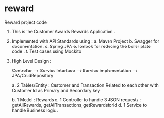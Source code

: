 # reward
Reward project code

1. This is the Customer Awards Rewards Application .
2. Implemented with API Standards using :
	a. Maven Project 
	b. Swagger for documentation.
	c. Spring JPA
	e. lombok for reducing the boiler plate code .
	f. Test cases using Mockito

3. High Level Design :

     Controller --> Service Interface --> Service implementation --> JPA/CrudRepository 

	a. 2 Tables/Entity : Customer and Transaction Related 
		to each other with Customer Id as Primary and Secondary key
		
	b. 1 Model : Rewards 
	c. 1 Controller to handle 3 JSON requests : getAllRewards, getAllTransactions, getRewardsforId
	d. 1 Service to handle Business logic .
